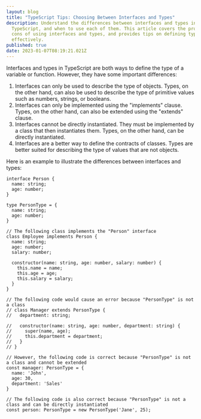 ```yaml
---
layout: blog
title: "TypeScript Tips: Choosing Between Interfaces and Types"
description: Understand the differences between interfaces and types in
  TypeScript, and when to use each of them. This article covers the pros and
  cons of using interfaces and types, and provides tips on defining types
  effectively.
published: true
date: 2023-01-07T08:19:21.021Z
---
```

Interfaces and types in TypeScript are both ways to define the type of a variable or function. However, they have some important differences:

1. Interfaces can only be used to describe the type of objects. Types, on the other hand, can also be used to describe the type of primitive values such as numbers, strings, or booleans.
2. Interfaces can only be implemented using the "implements" clause. Types, on the other hand, can also be extended using the "extends" clause.
3. Interfaces cannot be directly instantiated. They must be implemented by a class that then instantiates them. Types, on the other hand, can be directly instantiated.
4. Interfaces are a better way to define the contracts of classes. Types are better suited for describing the type of values that are not objects.

Here is an example to illustrate the differences between interfaces and types:

```
interface Person {
  name: string;
  age: number;
}

type PersonType = {
  name: string;
  age: number;
}

// The following class implements the "Person" interface
class Employee implements Person {
  name: string;
  age: number;
  salary: number;

  constructor(name: string, age: number, salary: number) {
    this.name = name;
    this.age = age;
    this.salary = salary;
  }
}

// The following code would cause an error because "PersonType" is not a class
// class Manager extends PersonType {
//   department: string;

//   constructor(name: string, age: number, department: string) {
//     super(name, age);
//     this.department = department;
//   }
// }

// However, the following code is correct because "PersonType" is not a class and cannot be extended
const manager: PersonType = {
  name: 'John',
  age: 30,
  department: 'Sales'
}

// The following code is also correct because "PersonType" is not a class and can be directly instantiated
const person: PersonType = new PersonType('Jane', 25);

```